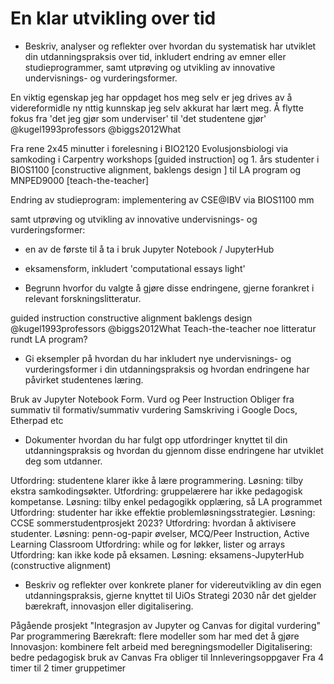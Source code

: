 # En klar utvikling over tid

* Beskriv, analyser og reflekter over hvordan du systematisk har utviklet din utdanningspraksis over tid, 
  inkludert endring av emner eller studieprogrammer, 
  samt utprøving og utvikling av innovative undervisnings- og vurderingsformer.

En viktig egenskap jeg har oppdaget hos meg selv er jeg drives 
av å videreformidle ny nttig kunnskap jeg selv akkurat har lært meg.
Å flytte fokus fra 'det jeg gjør som underviser' til 'det studentene gjør' 
@kugel1993professors @biggs2012What

Fra rene 2x45 minutter i forelesning i BIO2120 Evolusjonsbiologi
via samkoding i Carpentry workshops [guided instruction]
og 1. års studenter i BIOS1100 [constructive alignment, baklengs design ]
til LA program og MNPED9000 [teach-the-teacher]

Endring av studieprogram: implementering av CSE@IBV via BIOS1100 mm

samt utprøving og utvikling av innovative undervisnings- og vurderingsformer:
* en av de første til å ta i bruk Jupyter Notebook / JupyterHub
* eksamensform, inkludert 'computational essays light'

* Begrunn hvorfor du valgte å gjøre disse endringene, gjerne forankret i relevant forskningslitteratur. 

guided instruction
constructive alignment baklengs design @kugel1993professors @biggs2012What 
Teach-the-teacher noe litteratur rundt LA program?

*  Gi eksempler på hvordan du har inkludert nye undervisnings- og vurderingsformer i din utdanningspraksis
  og hvordan endringene har påvirket studentenes læring.

Bruk av Jupyter Notebook
Form. Vurd og Peer Instruction
Obliger fra summativ til formativ/summativ vurdering
Samskriving i Google Docs, Etherpad etc

* Dokumenter hvordan du har fulgt opp utfordringer knyttet til din utdanningspraksis 
  og hvordan du gjennom disse endringene har utviklet deg som utdanner.

Utfordring: studentene klarer ikke å lære programmering. Løsning: tilby ekstra samkodingsøkter.
Utfordring: gruppelærere har ikke pedagogisk kompetanse. Løsning: tilby enkel pedagogikk opplæring, så LA programmet
Utfordring: studenter har ikke effektie problemløsningsstrategier. Løsning: CCSE sommerstudentprosjekt 2023?
Utfordring: hvordan å aktivisere studenter. Løsning: penn-og-papir øvelser, MCQ/Peer Instruction, Active Learning Classroom
Utfordring: while og for løkker, lister og arrays
Utfordring: kan ikke kode på eksamen. Løsning: eksamens-JupyterHub (constructive alignment)

* Beskriv og reflekter over konkrete planer for videreutvikling av din egen utdanningspraksis, 
  gjerne knyttet til UiOs Strategi 2030 når det gjelder bærekraft, innovasjon eller digitalisering.

Pågående prosjekt "Integrasjon av Jupyter og Canvas for digital vurdering"
Par programmering
Bærekraft: flere modeller som har med det å gjøre
Innovasjon: kombinere felt arbeid med beregningsmodeller
Digitalisering: bedre pedagogisk bruk av Canvas
Fra obliger til Innleveringsoppgaver
Fra 4 timer til 2 timer gruppetimer